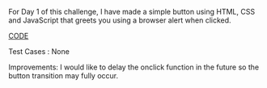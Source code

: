 For Day 1 of this challenge, I have made a simple button using HTML, CSS and JavaScript that greets you using a browser alert when clicked.

[CODE]()

Test Cases : None

Improvements: I would like to delay the onclick function in the future so the button transition may fully occur.
